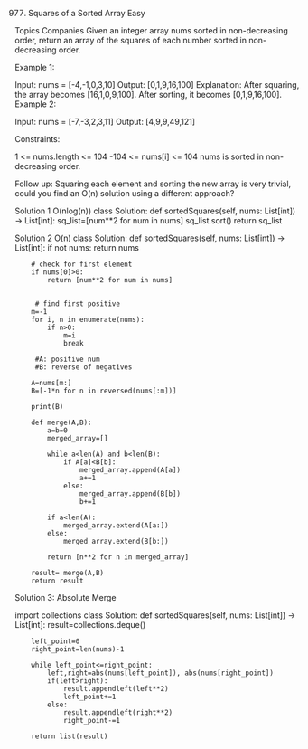 977. Squares of a Sorted Array
Easy

Topics
Companies
Given an integer array nums sorted in non-decreasing order, return an array of the squares of each number sorted in non-decreasing order.

 

Example 1:

Input: nums = [-4,-1,0,3,10]
Output: [0,1,9,16,100]
Explanation: After squaring, the array becomes [16,1,0,9,100].
After sorting, it becomes [0,1,9,16,100].
Example 2:

Input: nums = [-7,-3,2,3,11]
Output: [4,9,9,49,121]
 

Constraints:

1 <= nums.length <= 104
-104 <= nums[i] <= 104
nums is sorted in non-decreasing order.
 

Follow up: Squaring each element and sorting the new array is very trivial, could you find an O(n) solution using a different approach?



Solution 1 O(nlog(n))
class Solution:
    def sortedSquares(self, nums: List[int]) -> List[int]:
        sq_list=[num**2 for num in nums]
        sq_list.sort()
        return sq_list


Solution 2 O(n)
class Solution:
    def sortedSquares(self, nums: List[int]) -> List[int]:
        if not nums:
            return nums

        # check for first element
        if nums[0]>0:
            return [num**2 for num in nums]


         # find first positive
        m=-1
        for i, n in enumerate(nums):
            if n>0:
                m=i
                break

         #A: positive num
         #B: reverse of negatives

        A=nums[m:]
        B=[-1*n for n in reversed(nums[:m])]

        print(B)

        def merge(A,B):
            a=b=0
            merged_array=[]

            while a<len(A) and b<len(B):
                if A[a]<B[b]:
                    merged_array.append(A[a])
                    a+=1
                else:
                    merged_array.append(B[b])
                    b+=1  

            if a<len(A):
                merged_array.extend(A[a:])
            else:
                merged_array.extend(B[b:])   

            return [n**2 for n in merged_array]   

        result= merge(A,B)    
        return result       




Solution 3: Absolute Merge


import collections
class Solution:
    def sortedSquares(self, nums: List[int]) -> List[int]:
        result=collections.deque()

        left_point=0
        right_point=len(nums)-1

        while left_point<=right_point:
            left,right=abs(nums[left_point]), abs(nums[right_point])
            if(left>right):
                result.appendleft(left**2)
                left_point+=1
            else:
                result.appendleft(right**2)
                right_point-=1    

        return list(result)       

        